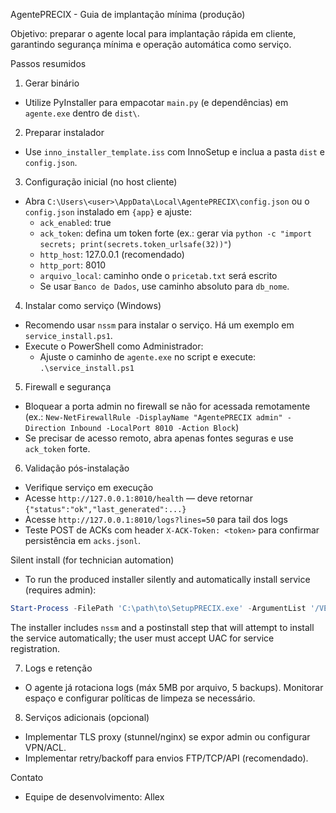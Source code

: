 AgentePRECIX - Guia de implantação mínima (produção)

Objetivo: preparar o agente local para implantação rápida em cliente, garantindo segurança mínima e operação automática como serviço.

Passos resumidos

1) Gerar binário
- Utilize PyInstaller para empacotar `main.py` (e dependências) em `agente.exe` dentro de `dist\`.

2) Preparar instalador
- Use `inno_installer_template.iss` com InnoSetup e inclua a pasta `dist` e `config.json`.

3) Configuração inicial (no host cliente)
- Abra `C:\Users\<user>\AppData\Local\AgentePRECIX\config.json` ou o `config.json` instalado em `{app}` e ajuste:
  - `ack_enabled`: true
  - `ack_token`: defina um token forte (ex.: gerar via `python -c "import secrets; print(secrets.token_urlsafe(32))"`)
  - `http_host`: 127.0.0.1 (recomendado)
  - `http_port`: 8010
  - `arquivo_local`: caminho onde o `pricetab.txt` será escrito
  - Se usar `Banco de Dados`, use caminho absoluto para `db_nome`.

4) Instalar como serviço (Windows)
- Recomendo usar `nssm` para instalar o serviço. Há um exemplo em `service_install.ps1`.
- Execute o PowerShell como Administrador:
  - Ajuste o caminho de `agente.exe` no script e execute: `.\service_install.ps1`

5) Firewall e segurança
- Bloquear a porta admin no firewall se não for acessada remotamente (ex.: `New-NetFirewallRule -DisplayName "AgentePRECIX admin" -Direction Inbound -LocalPort 8010 -Action Block`)
- Se precisar de acesso remoto, abra apenas fontes seguras e use `ack_token` forte.

6) Validação pós-instalação
- Verifique serviço em execução
- Acesse `http://127.0.0.1:8010/health` — deve retornar `{"status":"ok","last_generated":...}`
- Acesse `http://127.0.0.1:8010/logs?lines=50` para tail dos logs
- Teste POST de ACKs com header `X-ACK-Token: <token>` para confirmar persistência em `acks.jsonl`.

Silent install (for technician automation)
- To run the produced installer silently and automatically install service (requires admin):

```powershell
Start-Process -FilePath 'C:\path\to\SetupPRECIX.exe' -ArgumentList '/VERYSILENT /SUPPRESSMSGBOXES /NORESTART' -Verb RunAs
```

The installer includes `nssm` and a postinstall step that will attempt to install the service automatically; the user must accept UAC for service registration.

7) Logs e retenção
- O agente já rotaciona logs (máx 5MB por arquivo, 5 backups). Monitorar espaço e configurar políticas de limpeza se necessário.

8) Serviços adicionais (opcional)
- Implementar TLS proxy (stunnel/nginx) se expor admin ou configurar VPN/ACL.
- Implementar retry/backoff para envios FTP/TCP/API (recomendado).

Contato
- Equipe de desenvolvimento: Allex
